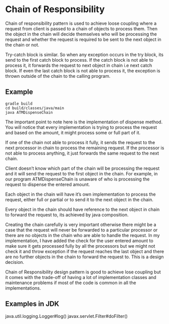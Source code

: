 # Chain of Responsibility

Chain of responsibility pattern is used to achieve loose coupling 
where a request from client is passed to a chain of objects to process
them. Then the object in the chain will decide themselves who will be
processing the request and whether the request is required to be sent to the
next object in the chain or not.


Try-catch block is similar.  So when any exception occurs in the try block, its
send to the first catch block to process. If the catch block is not able to
process it, it forwards the request to next object in chain i.e next catch
block. If even the last catch block is not able to process it, the exception is
thrown outside of the chain to the calling program.


## Example 


```
gradle build
cd build/classes/java/main
java ATMDispenseChain
```

The important point to note here is the implementation of dispense method. You
will notice that every implementation is trying to process the request and
based on the amount, it might process some or full part of it.

If one of the chain not able to process it fully, it sends the request to the
next processor in chain to process the remaining request. If the processor is
not able to process anything, it just forwards the same request to the next
chain.


Client doesn’t know which part of the chain will be processing the request and it will send the request to the first object in the chain. For example, in our program ATMDispenseChain is unaware of who is processing the request to dispense the entered amount.

Each object in the chain will have it’s own implementation to process the request, either full or partial or to send it to the next object in the chain.

Every object in the chain should have reference to the next object in chain to forward the request to, its achieved by java composition.

Creating the chain carefully is very important otherwise there might be a case that the request will never be forwarded to a particular processor or there are no objects in the chain who are able to handle the request. In my implementation, I have added the check for the user entered amount to make sure it gets processed fully by all the processors but we might not check it and throw exception if the request reaches the last object and there are no further objects in the chain to forward the request to. This is a design decision.

Chain of Responsibility design pattern is good to achieve lose coupling but it comes with the trade-off of having a lot of implementation classes and maintenance problems if most of the code is common in all the implementations.


## Examples in JDK

java.util.logging.Logger#log()
javax.servlet.Filter#doFilter()
